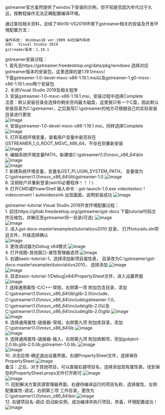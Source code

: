 gstreamer官方虽然提供了windos下安装的示例，但不知是否因为年代过于久远，按教程操作无法正确配置编译环境。  

通过查找相关资料，总结了Win10-VS2019环境下gstreamer相关的安装及开发环境配置方法：  

    操作系统： Windows10 ver.1909 64位操作系统  
    IDE:  Visual Studio 2019  
    gstreamer版本：1.19.1  

gstreamer安装过程：  
    1.  首先去https://gstreamer.freedesktop.org/data/pkg/windows 选择对应gstreamer版本的安装包，这里选择的是1.19.1/msvc/  
      下载gstreamer-1.0-devel-msvc-x86-1.19.1.msi以及gstreamer-1.g0-msvc-x86-1.19.1.msi两个安装包  
    2.  关闭Visual Studio 2019及相关程序  
    3.  安装gstreamer-1.0-msvc-x86-1.19.1.msi，安装过程中选择Complete  
        注意：默认安装目录会选择你剩余空间最大磁盘，这里我只有一个C盘，因此默认安装目录为C:\gstreamer，之后我写C:\gstreamer的地方可根据自己的实际安装目录进行更改  
    ![image](https://github.com/Elonaever/gstreamer-/blob/main/pictures/install-1.png)  
    4.  安装gstreamer-1.0-devel-msvc-x86-1.19.1.msi，同样选择Complete  
    ![image](https://github.com/Elonaever/gstreamer-/blob/main/pictures/install-2.png)  
    5.  打开系统环境变量，查看用户变量中是否存在GSTREAMER_1_0_ROOT_MSVC_X86_64，不存在则重新安装   
    ![image](https://github.com/Elonaever/gstreamer-/blob/main/pictures/install-3.png)  
    6.  编辑系统环境变量PATH，新建值C:\gstreamer\1.0\msvc_x86_64\bin  
    ![image](https://github.com/Elonaever/gstreamer-/blob/main/pictures/install-4.png)  
    ![image](https://github.com/Elonaever/gstreamer-/blob/main/pictures/install-5.png)  
    7.  新建系统环境变量，变量名GST_PLUGIN_SYSTEM_PATH， 变量值为C:\gstreamer\1.0\msvc_x86_64\lib\gstreamer-1.0
    ![image](https://github.com/Elonaever/gstreamer-/blob/main/pictures/install-6.png)  
    8.  注销账户并重新登录(win10必要程序！！！)  
    9.  打开CMD或PowerShell  输入命令：gst-launch-1.0.exe videotestsrc ! videoconvert ! autovideosink 出现画面，说明安装成功
    ![image](https://github.com/Elonaever/gstreamer-/blob/main/pictures/install-7.png)  
    
gstreamer-tutorial Visual Studio 2019开发环境配置过程：  
    1.  前往https://gitlab.freedesktop.org/gstreamer/gst-docs 下载tutorial代码文件压缩包，并解压至gstreamer同一目录(可选)
    ![image](https://github.com/Elonaever/gstreamer-/blob/main/pictures/install-8.png)  
    ![image](https://github.com/Elonaever/gstreamer-/blob/main/pictures/install-9.png)   
        2.  进入gst-docs-master\examples\tutorials\vs2010 目录， 打开toturails.sln项目文件，升级选择确认  
    ![image](https://github.com/Elonaever/gstreamer-/blob/main/pictures/install-10.png)   
    3.  更改调试器为Debug x64模式
    ![image](https://github.com/Elonaever/gstreamer-/blob/main/pictures/install-11.png)   
    4.  打开视图-其他窗口-属性管理器选项
    ![image](https://github.com/Elonaever/gstreamer-/blob/main/pictures/install-12.png)   
    5.  右键basic-tutorial-1，选择添加新项目属性表， 目录改为C:\gstreamer\gst-docs-master\examples\tutorials\vs2010， 选择添加
    ![image](https://github.com/Elonaever/gstreamer-/blob/main/pictures/install-13.png)   
    ![image](https://github.com/Elonaever/gstreamer-/blob/main/pictures/install-14.png)    
    6.  双击basic-tutorial-1/Debug|x64/PropertySheet文件，进入设置界面
    ![image](https://github.com/Elonaever/gstreamer-/blob/main/pictures/install-15.png)   
    7.  选择通用属性-C/C++-常规，右侧第一项 附加包含目录，添加C:\gstreamer\1.0\msvc_x86_64\lib\glib-2.0\include、
    C:\gstreamer\1.0\msvc_x86_64\include\gstreamer-1.0、C:\gstreamer\1.0\msvc_x86_64\include\glib-2.0以及C:\gstreamer\1.0\msvc_x86_64\include\glib-2.0\glib
    ![image](https://github.com/Elonaever/gstreamer-/blob/main/pictures/install-16.png)   
    ![image](https://github.com/Elonaever/gstreamer-/blob/main/pictures/install-17.png)    
    8.  选择通用属性-链接器-常规，右侧第九项 附加库目录，添加C:\gstreamer\1.0\msvc_x86_64\lib
    ![image](https://github.com/Elonaever/gstreamer-/blob/main/pictures/install-18.png)  
    ![image](https://github.com/Elonaever/gstreamer-/blob/main/pictures/install-19.png)  
    9.  选择通用属性-链接器-输入，右侧第九项 附加依赖项，添加gobject-2.0.lib;glib-2.0.lib;gstreamer-1.0.lib;
    ![image](https://github.com/Elonaever/gstreamer-/blob/main/pictures/install-20.png)    
    ![image](https://github.com/Elonaever/gstreamer-/blob/main/pictures/install-21.png)    
    10.  点击应用-确定退出设置界面，右键PropertySheet文件，选择保存PropertySheet
    ![image](https://github.com/Elonaever/gstreamer-/blob/main/pictures/install-22.png)    
    备注：之后，对于其他项目，可以直接右键项目名，选择添加现有属性表，找到保存的PropertySheet.props文件打开即可
    ![image](https://github.com/Elonaever/gstreamer-/blob/main/pictures/install-23.png)    
    ![image](https://github.com/Elonaever/gstreamer-/blob/main/pictures/install-24.png)    
    11.  回到解决方案资源管理器界面，右键待编译运行的项目名称，选择属性，左侧配置属性-调试，右侧第三项 工作目录，更改为C:\gstreamer\1.0\msvc_x86_64\bin
    ![image](https://github.com/Elonaever/gstreamer-/blob/main/pictures/install-25.png)  
    12.  右键项目名-调试-启动新实例，成功编译并执行项目，恭喜，环境配置成功！
    ![image](https://github.com/Elonaever/gstreamer-/blob/main/pictures/install-26.png)
    
